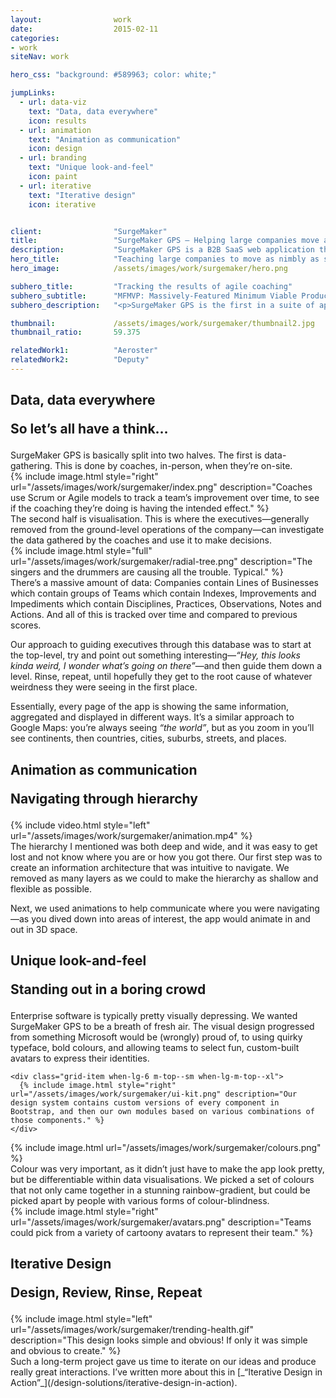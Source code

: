 ```yaml
---
layout:                work
date:                  2015-02-11
categories:    
- work
siteNav: work

hero_css: "background: #589963; color: white;"

jumpLinks:
  - url: data-viz
    text: "Data, data everywhere"
    icon: results
  - url: animation
    text: "Animation as communication"
    icon: design
  - url: branding
    text: "Unique look-and-feel"
    icon: paint
  - url: iterative
    text: "Iterative design"
    icon: iterative


client:                "SurgeMaker"
title:                 "SurgeMaker GPS — Helping large companies move as nimbly as startups"
description:           "SurgeMaker GPS is a B2B SaaS web application that visualizes the improvements made by teams under coaching and helps inform executives' decisions by drawing insights from data."
hero_title:            "Teaching large companies to move as nimbly as startups"
hero_image:            /assets/images/work/surgemaker/hero.png

subhero_title:         "Tracking the results of agile coaching"
subhero_subtitle:      "MFMVP: Massively-Featured Minimum Viable Product"
subhero_description:   "<p>SurgeMaker GPS is the first in a suite of apps by agile coaching company <a href='http://www.gearstream.com/'>GearStream</a>. They approached me to help redesign their web app that visualised the improvements made by teams under coaching and informed executives' decisions by drawing insights from data.</p><p>What started as a 2 month job turned into over 2 years. Designing an enterprise application is very different to designing a B2C app—the feature set expected from an MVP is basically <em>“everything”</em>. This is why so many massive companies are still using software from 10 years ago, because they’ve got <em>“everything”</em>.</p><p><p>So it took us over 2 years to launch an MVP, and it’s the most extensive product I’ve ever worked on.</p>"

thumbnail:             /assets/images/work/surgemaker/thumbnail2.jpg
thumbnail_ratio:       59.375

relatedWork1:          "Aeroster"
relatedWork2:          "Deputy"
---
```


<section class="Page-section" id="data-viz">
  <h2 class="m-bottom--lg">
    <p>Data, data everywhere</p>
    <p class="font-serif color-muted">So let’s all have a think…</p>
  </h2>
<div class="grid">
<div class="grid-item when-lg-6" markdown="1">
SurgeMaker GPS is basically split into two halves. The first is data-gathering. This is done by coaches, in-person, when they’re on-site.
</div>
  <div class="grid-item when-lg-6 m-top--sm when-lg-m-top--0">
    {% include image.html style="right" url="/assets/images/work/surgemaker/index.png" description="Coaches use Scrum or Agile models to track a team’s improvement over time, to see if the coaching they’re doing is having the intended effect." %}
  </div>
</div>

<div class="grid m-top--sm when-lg-m-top--xl">
<div class="grid-item when-lg-6 when-lg-push-3" markdown="1">
The second half is visualisation. This is where the executives—generally removed from the ground-level operations of the company—can investigate the data gathered by the coaches and use it to make decisions.
</div>
</div>

<div class="m-top--sm when-lg-m-top--xl">
  {% include image.html style="full" url="/assets/images/work/surgemaker/radial-tree.png" description="The singers and the drummers are causing all the trouble. Typical." %}
</div>

<div class="grid m-top--sm when-lg-m-top--xl">
<div class="grid-item when-lg-6 when-lg-push-3" markdown="1">
There’s a massive amount of data: Companies contain Lines of Businesses which contain groups of Teams which contain Indexes, Improvements and Impediments which contain Disciplines, Practices, Observations, Notes and Actions. And all of this is tracked over time and compared to previous scores.

Our approach to guiding executives through this database was to start at the top-level, try and point out something interesting—_“Hey, this looks kinda weird, I wonder what’s going on there”_—and then guide them down a level. Rinse, repeat, until hopefully they get to the root cause of whatever weirdness they were seeing in the first place.

Essentially, every page of the app is showing the same information, aggregated and displayed in different ways. It’s a similar approach to Google Maps: you’re always seeing _“the world”_, but as you zoom in you’ll see continents, then countries, cities, suburbs, streets, and places.
</div>
</div>
</section>

<section class="Page-section" id="animation">
  <h2 class="m-bottom--lg">
    <p>Animation as communication</p>
    <p class="font-serif color-muted">Navigating through hierarchy</p>
  </h2>
  <div class="grid">
    <div class="grid-item when-lg-6">
      {% include video.html style="left" url="/assets/images/work/surgemaker/animation.mp4" %}
    </div>

<div class="grid-item when-lg-6 m-top--sm when-lg-m-top--0" markdown="1">
The hierarchy I mentioned was both deep and wide, and it was easy to get lost and not know where you are or how you got there. Our first step was to create an information architecture that was intuitive to navigate. We removed as many layers as we could to make the hierarchy as shallow and flexible as possible.

Next, we used animations to help communicate where you were navigating—as you dived down into areas of interest, the app would animate in and out in 3D space.
</div>
</div>
</section>

<section class="Page-section" id="branding">
  <h2 class="m-bottom--lg">
    <p>Unique look-and-feel</p>
    <p class="font-serif color-muted">Standing out in a boring crowd</p>
  </h2>
  <div class="grid">
<div class="grid-item when-lg-6" markdown="1">
Enterprise software is typically pretty visually depressing. We wanted SurgeMaker GPS to be a breath of fresh air. The visual design progressed from something Microsoft would be (wrongly) proud of, to using quirky typeface, bold colours, and allowing teams to select fun, custom-built avatars to express their identities.
</div>

    <div class="grid-item when-lg-6 m-top--sm when-lg-m-top--xl">
      {% include image.html style="right" url="/assets/images/work/surgemaker/ui-kit.png" description="Our design system contains custom versions of every component in Bootstrap, and then our own modules based on various combinations of those components." %}
    </div>
</div>

<div class="grid m-top--sm when-lg-m-top--xl align-center">

  <div class="grid-item when-lg-6">
    {% include image.html url="/assets/images/work/surgemaker/colours.png" %}
  </div>
<div class="grid-item when-lg-6 m-top--sm when-lg-m-top--0" markdown="1">
Colour was very important, as it didn’t just have to make the app look pretty, but be differentiable within data visualisations. We picked a set of colours that not only came together in a stunning rainbow-gradient, but could be picked apart by people with various forms of colour-blindness.
</div>
</div>

<div class="grid m-top--sm when-lg-m-top--xl">
  <div class="grid-item when-lg-6 when-lg-push-6">
    {% include image.html style="right" url="/assets/images/work/surgemaker/avatars.png" description="Teams could pick from a variety of cartoony avatars to represent their team." %}
  </div>
</div>
</section>

<section class="Page-section" id="iterative">
  <h2 class="m-bottom--lg">
    <p>Iterative Design</p>
    <p class="font-serif color-muted">Design, Review, Rinse, Repeat</p>
  </h2>
  <div class="grid">
    <div class="grid-item when-lg-6">
      {% include image.html style="left" url="/assets/images/work/surgemaker/trending-health.gif" description="This design looks simple and obvious! If only it was simple and obvious to create." %}
    </div>

<div class="grid-item when-lg-6 m-top--sm when-lg-m-top--0" markdown="1">
Such a long-term project gave us time to iterate on our ideas and produce really great interactions. I’ve written more about this in [_“Iterative Design in Action”_](/design-solutions/iterative-design-in-action).
</div>
</div>
</section>